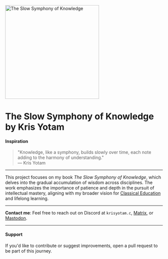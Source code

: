 <img src="https://github.com/user-attachments/assets/548bc00f-ec7c-4574-90c9-7b44fb9602c1" alt="The Slow Symphony of Knowledge" width="300" />

# The Slow Symphony of Knowledge by Kris Yotam  

#### Inspiration  
> "Knowledge, like a symphony, builds slowly over time, each note adding to the harmony of understanding."  
> — Kris Yotam  

___

This project focuses on my book *The Slow Symphony of Knowledge*, which delves into the gradual accumulation of wisdom across disciplines. The work emphasizes the importance of patience and depth in the pursuit of intellectual mastery, aligning with my broader vision for [Classical Education]() and lifelong learning.

___

**Contact me**: Feel free to reach out on Discord at `krisyotam.c`, [Matrix](https://matrix.to/#/@khr1st:matrix.org), or [Mastodon](https://mathstodon.xyz/@krisyotam).

___

#### Support  
If you'd like to contribute or suggest improvements, open a pull request to be part of this journey.

